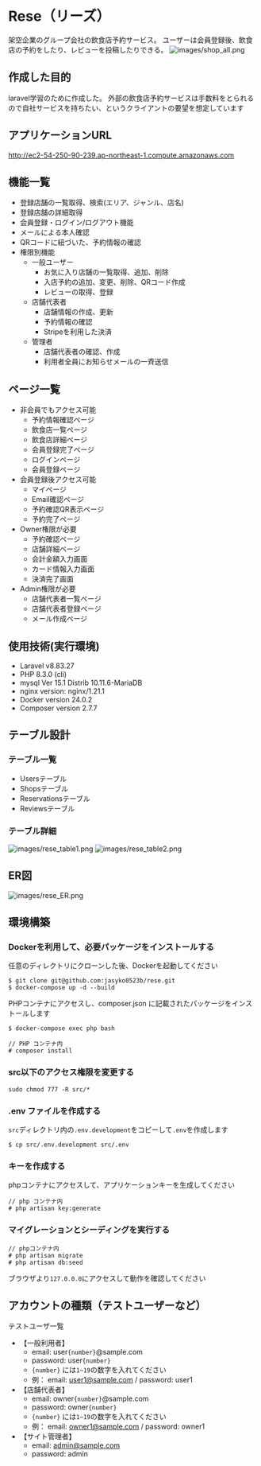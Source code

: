 # Rese（リーズ）
架空企業のグループ会社の飲食店予約サービス。
ユーザーは会員登録後、飲食店の予約をしたり、レビューを投稿したりできる。
![images/shop_all.png](/images/shop_all.png)

## 作成した目的
laravel学習のために作成した。
外部の飲食店予約サービスは手数料をとられるので自社サービスを持ちたい、というクライアントの要望を想定しています

## アプリケーションURL
http://ec2-54-250-90-239.ap-northeast-1.compute.amazonaws.com

## 機能一覧
- 登録店舗の一覧取得、検索(エリア、ジャンル、店名)
- 登録店舗の詳細取得
- 会員登録・ログイン/ログアウト機能
- メールによる本人確認
- QRコードに紐づいた、予約情報の確認
- 権限別機能
    - 一般ユーザー
        - お気に入り店舗の一覧取得、追加、削除
        - 入店予約の追加、変更、削除、QRコード作成
        - レビューの取得、登録
    - 店舗代表者
        - 店舗情報の作成、更新
        - 予約情報の確認
        - Stripeを利用した決済
    - 管理者
        - 店舗代表者の確認、作成
        - 利用者全員にお知らせメールの一斉送信

## ページ一覧
- 非会員でもアクセス可能
	- 予約情報確認ページ
	- 飲食店一覧ページ
	- 飲食店詳細ページ
	- 会員登録完了ページ
	- ログインページ
	- 会員登録ページ
- 会員登録後アクセス可能
	- マイページ
	- Email確認ページ
	- 予約確認QR表示ページ
	- 予約完了ページ
- Owner権限が必要
	- 予約確認ページ
	- 店舗詳細ページ
	- 会計金額入力画面
	- カード情報入力画面
	- 決済完了画面
- Admin権限が必要
	- 店舗代表者一覧ページ
	- 店舗代表者登録ページ
	- メール作成ページ

## 使用技術(実行環境)
- Laravel v8.83.27
- PHP 8.3.0 (cli)
- mysql  Ver 15.1 Distrib 10.11.6-MariaDB
- nginx version: nginx/1.21.1
- Docker version 24.0.2
- Composer version 2.7.7

## テーブル設計
### テーブル一覧
- Usersテーブル
- Shopsテーブル
- Reservationsテーブル
- Reviewsテーブル
### テーブル詳細
![images/rese_table1.png](/images/rese_table1.png)
![images/rese_table2.png](/images/rese_table2.png)

## ER図
![images/rese_ER.png](/images/rese_ER.png)

## 環境構築
### Dockerを利用して、必要パッケージをインストールする
任意のディレクトリにクローンした後、Dockerを起動してください
```
$ git clone git@github.com:jasyko0523b/rese.git
$ docker-compose up -d --build
```
PHPコンテナにアクセスし、composer.json に記載されたパッケージをインストールします
```
$ docker-compose exec php bash
```
```
// PHP コンテナ内
# composer install
```
### src以下のアクセス権限を変更する
```
sudo chmod 777 -R src/*
```

### .env ファイルを作成する
`src`ディレクトリ内の`.env.development`をコピーして`.env`を作成します
```
$ cp src/.env.development src/.env
```
### キーを作成する
phpコンテナにアクセスして、アプリケーションキーを生成してください
```
// php コンテナ内
# php artisan key:generate
```
### マイグレーションとシーディングを実行する
```
// phpコンテナ内
# php artisan migrate
# php artisan db:seed
```
ブラウザより`127.0.0.0`にアクセスして動作を確認してください
## アカウントの種類（テストユーザーなど）
テストユーザ一覧
- 【一般利用者】
    - email: user`{number}`@sample.com
    - password: user`{number}`
    - `{number}` には`1~19`の数字を入れてください
    - 例： email: user1@sample.com / password:  user1
- 【店舗代表者】
    - email: owner`{number}`@sample.com
    - password: owner`{number}`
    - `{number}` には`1~19`の数字を入れてください
    - 例： email: owner1@sample.com / password:  owner1
- 【サイト管理者】
    - email: admin@sample.com
    - password: admin
